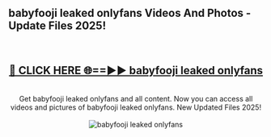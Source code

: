 <h2>babyfooji leaked onlyfans Videos And Photos - Update Files 2025!</h2>
<br>
<div align="center">
<h2><a href="https://top-ai-tools.click/QrbHav" rel="nofollow">🔴 CLICK HERE 🌐==►► babyfooji leaked onlyfans</a></h2>
<br>
Get babyfooji leaked onlyfans and all content. Now you can access all videos and pictures of babyfooji leaked onlyfans. New Updated Files 2025!
<br>
<br>
<a href="https://top-ai-tools.click/QrbHav" rel="nofollow" data-target="animated-image.originalLink"><img src="https://i.ibb.co.com/WyWwxjT/player-gif2.gif" alt="babyfooji leaked onlyfans" style="max-width: 100%; display: inline-block;" data-target="animated-image.originalImage"></a>
</div>
<br>